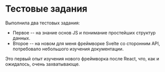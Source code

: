 # Тестовые задания

Выполнила два тестовых задания:

* Первое -- на знание основ JS и понимание простейших структур данных.  
* Второе -- на новом для меня фреймворке Svelte со сторонним API, потребовало небольшого изучения документации.  

Это первый опыт изучения нового фреймворка после React, что, как и ожидалось, очень захватывающе.
